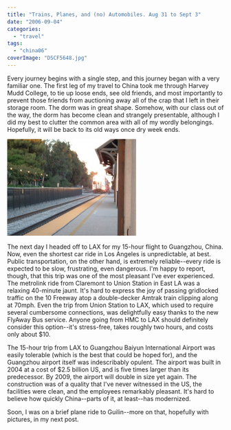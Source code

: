 ```yaml
---
title: "Trains, Planes, and (no) Automobiles. Aug 31 to Sept 3"
date: "2006-09-04"
categories:
  - "travel"
tags:
  - "china06"
coverImage: "DSCF5648.jpg"
---
```


Every journey begins with a single step, and this journey began with a very familiar one. The first leg of my travel to China took me through Harvey Mudd College, to tie up loose ends, see old friends, and most importantly to prevent those friends from auctioning away all of the crap that I left in their storage room. The dorm was in great shape. Somehow, with our class out of the way, the dorm has become clean and strangely presentable, although I did my best to clutter the common area with all of my wordly belongings. Hopefully, it will be back to its old ways once dry week ends.

[![](images/DSCF5648-300x225.jpg)](/wp-content/uploads/2006/09/DSCF5648.jpg)

The next day I headed off to LAX for my 15-hour flight to Guangzhou, China. Now, even the shortest car ride in Los Angeles is unpredictable, at best. Public transportation, on the other hand, is extremely reliable--every ride is expected to be slow, frustrating, even dangerous. I'm happy to report, though, that this trip was one of the most pleasant I've ever experienced. The metrolink ride from Claremont to Union Station in East LA was a relaxing 40-minute jaunt. It's hard to express the joy of passing gridlocked traffic on the 10 Freeway atop a double-decker Amtrak train clipping along at 70mph. Even the trip from Union Station to LAX, which used to require several cumbersome connections, was delightfully easy thanks to the new FlyAway Bus service. Anyone going from HMC to LAX should definitely consider this option--it's stress-free, takes roughly two hours, and costs only about $10.

The 15-hour trip from LAX to Guangzhou Baiyun International Airport was easily tolerable (which is the best that could be hoped for), and the Guangzhou airport itself was indescribably opulent. The airport was built in 2004 at a cost of $2.5 billion US, and is five times larger than its predecessor. By 2009, the airport will double in size yet again. The construction was of a quality that I've never witnessed in the US, the facilities were clean, and the employees remarkably pleasant. It's hard to believe how quickly China--parts of it, at least--has modernized.

Soon, I was on a brief plane ride to Guilin--more on that, hopefully with pictures, in my next post.
